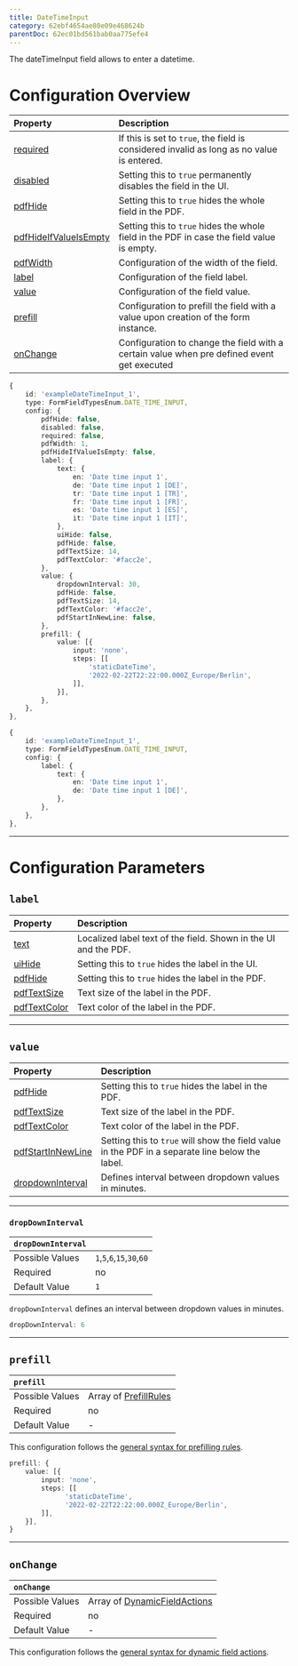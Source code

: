 ```yaml
---
title: DateTimeInput
category: 62ebf4654ae80e09e468624b
parentDoc: 62ec01bd561bab0aa775efe4
---
```



The dateTimeInput field allows to enter a datetime.

# Configuration Overview

| Property                                                                     | Description                      |
| :--------------------------------------------------------------------------- | :--------------------------------|
| [required](./24-general-properties/#required)                                | If this is set to `true`, the field is considered invalid as long as no value is entered. |
| [disabled](./24-general-properties/#disabled)                                | Setting this to `true` permanently disables the field in the UI. |
| [pdfHide](./24-general-properties/#pdfhide)                                  | Setting this to `true` hides the whole field in the PDF. |
| [pdfHideIfValueIsEmpty](./24-general-properties/#pdfhideifvalueisempty)      | Setting this to `true` hides the whole field in the PDF in case the field value is empty. |
| [pdfWidth](./24-general-properties/#pdfwidth)                                | Configuration of the width of the field. |
| [label](#label)                                                              | Configuration of the field label. |
| [value](#value)                                                              | Configuration of the field value. |
| [prefill](#prefill)                                                          | Configuration to prefill the field with a value upon creation of the form instance. |
| [onChange](#onchange)                                                        | Configuration to change the field with a certain value when pre defined event get executed |

``` typescript (complete)
{
    id: 'exampleDateTimeInput_1',
    type: FormFieldTypesEnum.DATE_TIME_INPUT,
    config: {
        pdfHide: false,
        disabled: false,
        required: false,
        pdfWidth: 1,
        pdfHideIfValueIsEmpty: false,
        label: {
            text: {
                en: 'Date time input 1',
                de: 'Date time input 1 [DE]',
                tr: 'Date time input 1 [TR]',
                fr: 'Date time input 1 [FR]',
                es: 'Date time input 1 [ES]',
                it: 'Date time input 1 [IT]',
            },
            uiHide: false,
            pdfHide: false,
            pdfTextSize: 14,
            pdfTextColor: '#facc2e',
        },
        value: {
            dropdownInterval: 30,
            pdfHide: false,
            pdfTextSize: 14,
            pdfTextColor: '#facc2e',
            pdfStartInNewLine: false,
        },
        prefill: {
            value: [{
                input: 'none',
                steps: [[
                    'staticDateTime',
                    '2022-02-22T22:22:00.000Z_Europe/Berlin',
                ]],
            }],
        },
    },
},
```

```typescript (minimal)
{
    id: 'exampleDateTimeInput_1',
    type: FormFieldTypesEnum.DATE_TIME_INPUT,
    config: {
        label: {
            text: {
                en: 'Date time input 1',
                de: 'Date time input 1 [DE]',
            },
        },
    },
},
```

---
# Configuration Parameters

## `label`

| Property                                                    | Description                       |
| :---------------------------------------------------------- | :-------------------------------- |
| [text](./24-general-properties/#text)                       | Localized label text of the field. Shown in the UI and the PDF. |
| [uiHide](./24-general-properties/#uihide)                   | Setting this to `true` hides the label in the UI. |
| [pdfHide](./24-general-properties/#pdfhide)                 | Setting this to `true` hides the label in the PDF. |
| [pdfTextSize](./24-general-properties/#pdftextsize)         | Text size of the label in the PDF. |
| [pdfTextColor](./24-general-properties/#pdftextcolor)       | Text color of the label in the PDF. |

---
## `value`

| Property                                                                        | Description                                                                                     |
| :------------------------------------------------------------------------------ | :---------------------------------------------------------------------------------------------- |
| [pdfHide](./24-general-properties/#pdfhide)                                     | Setting this to `true` hides the label in the PDF. |
| [pdfTextSize](./24-general-properties/#pdftextsize)                             | Text size of the label in the PDF. |
| [pdfTextColor](./24-general-properties/#pdftextcolor)                           | Text color of the label in the PDF. |
| [pdfStartInNewLine](./24-general-properties/#pdfstartinnewline)                 | Setting this to `true` will show the field value in the PDF in a separate line below the label. |
| [dropdownInterval](#dropdowninterval)                                           | Defines interval between dropdown values in minutes. |

---
### `dropDownInterval`

| `dropDownInterval`     |                 |
| :-------------- | :-------------- |
| Possible Values | `1`,`5`,`6`,`15`,`30`,`60`     |
| Required        | no              |
| Default Value   | `1`               |

`dropDownInterval` defines an interval between dropdown values in minutes.

``` typescript
dropDownInterval: 6
```
---
## `prefill`

| `prefill`                  |                                                                     |
| :------------------------- | :--------------                                                     |
| Possible Values            | Array of [PrefillRules](.25-prefill-rules)            |
| Required                   | no                                                                  |
| Default Value              | -                                                                   |

This configuration follows the [general syntax for prefilling rules](.25-prefill-rules).
``` typescript (static time)
prefill: {
    value: [{
        input: 'none',
        steps: [[
              'staticDateTime',
              '2022-02-22T22:22:00.000Z_Europe/Berlin',
        ]],
    }],
}
```
---
## `onChange`

| `onChange`                 |                                                                        |
| :------------------------- | :--------------                                                        |
| Possible Values            | Array of [DynamicFieldActions](.26-on-change-rules) |
| Required                   | no                                                                     |
| Default Value              | -                                                                      |


This configuration follows the [general syntax for dynamic field actions](.26-on-change-rules).

